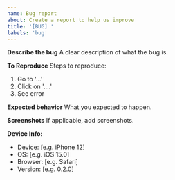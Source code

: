 ```yaml
---
name: Bug report
about: Create a report to help us improve
title: '[BUG] '
labels: 'bug'
---
```


**Describe the bug**
A clear description of what the bug is.

**To Reproduce**
Steps to reproduce:
1. Go to '...'
2. Click on '....'
3. See error

**Expected behavior**
What you expected to happen.

**Screenshots**
If applicable, add screenshots.

**Device Info:**
 - Device: [e.g. iPhone 12]
 - OS: [e.g. iOS 15.0]
 - Browser: [e.g. Safari]
 - Version: [e.g. 0.2.0]